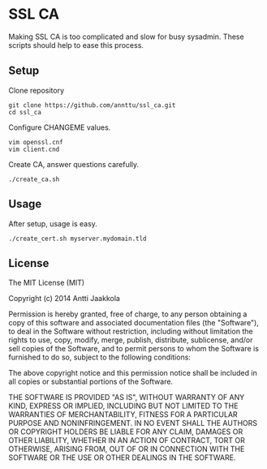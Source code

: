 # SSL CA

Making SSL CA is too complicated and slow for busy sysadmin. These scripts should help to ease this process.

## Setup

Clone repository

    git clone https://github.com/annttu/ssl_ca.git
    cd ssl_ca

Configure CHANGEME values.

    vim openssl.cnf
    vim client.cnd

Create CA, answer questions carefully.

    ./create_ca.sh


## Usage

After setup, usage is easy.

    ./create_cert.sh myserver.mydomain.tld

## License

The MIT License (MIT)

Copyright (c) 2014 Antti Jaakkola

Permission is hereby granted, free of charge, to any person obtaining a copy
of this software and associated documentation files (the "Software"), to deal
in the Software without restriction, including without limitation the rights
to use, copy, modify, merge, publish, distribute, sublicense, and/or sell
copies of the Software, and to permit persons to whom the Software is
furnished to do so, subject to the following conditions:

The above copyright notice and this permission notice shall be included in
all copies or substantial portions of the Software.

THE SOFTWARE IS PROVIDED "AS IS", WITHOUT WARRANTY OF ANY KIND, EXPRESS OR
IMPLIED, INCLUDING BUT NOT LIMITED TO THE WARRANTIES OF MERCHANTABILITY,
FITNESS FOR A PARTICULAR PURPOSE AND NONINFRINGEMENT. IN NO EVENT SHALL THE
AUTHORS OR COPYRIGHT HOLDERS BE LIABLE FOR ANY CLAIM, DAMAGES OR OTHER
LIABILITY, WHETHER IN AN ACTION OF CONTRACT, TORT OR OTHERWISE, ARISING FROM,
OUT OF OR IN CONNECTION WITH THE SOFTWARE OR THE USE OR OTHER DEALINGS IN
THE SOFTWARE.
